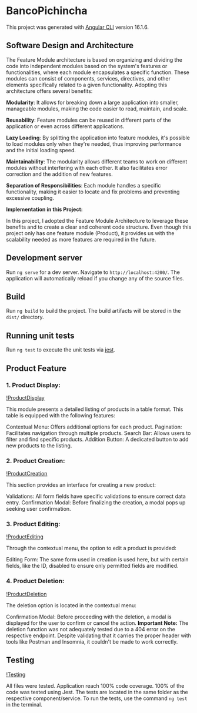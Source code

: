 # BancoPichincha

This project was generated with [Angular CLI](https://github.com/angular/angular-cli) version 16.1.6.

## Software Design and Architecture
The Feature Module architecture is based on organizing and dividing the code into independent modules based on the system's features or functionalities, where each module encapsulates a specific function. These modules can consist of components, services, directives, and other elements specifically related to a given functionality. Adopting this architecture offers several benefits:

**Modularity**: It allows for breaking down a large application into smaller, manageable modules, making the code easier to read, maintain, and scale.

**Reusability**: Feature modules can be reused in different parts of the application or even across different applications.

**Lazy Loading**: By splitting the application into feature modules, it's possible to load modules only when they're needed, thus improving performance and the initial loading speed.

**Maintainability**: The modularity allows different teams to work on different modules without interfering with each other. It also facilitates error correction and the addition of new features.

**Separation of Responsibilities**: Each module handles a specific functionality, making it easier to locate and fix problems and preventing excessive coupling.

**Implementation in this Project:**

In this project, I adopted the Feature Module Architecture to leverage these benefits and to create a clear and coherent code structure. Even though this project only has one feature module (Product), it provides us with the scalability needed as more features are required in the future.

## Development server

Run `ng serve` for a dev server. Navigate to `http://localhost:4200/`. The application will automatically reload if you change any of the source files.

## Build

Run `ng build` to build the project. The build artifacts will be stored in the `dist/` directory.

## Running unit tests

Run `ng test` to execute the unit tests via [jest](https://jestjs.io/).

## Product Feature

### 1. Product Display:
[!ProductDisplay](./src/assets/ListProduct.PNG 'Product Display')

   This module presents a detailed listing of products in a table format. This table is equipped with the following features:

Contextual Menu: Offers additional options for each product.
Pagination: Facilitates navigation through multiple products.
Search Bar: Allows users to filter and find specific products.
Addition Button: A dedicated button to add new products to the listing.
### 2. Product Creation:
[!ProductCreation](./src/assets/CreateProduct.PNG 'Product Creation')

   This section provides an interface for creating a new product:

Validations: All form fields have specific validations to ensure correct data entry.
Confirmation Modal: Before finalizing the creation, a modal pops up seeking user confirmation.
### 3. Product Editing:
[!ProductEditing](./src/assets/EditProduct.PNG 'Product Editing')

   Through the contextual menu, the option to edit a product is provided:

Editing Form: The same form used in creation is used here, but with certain fields, like the ID, disabled to ensure only permitted fields are modified.
### 4. Product Deletion:
[!ProductDeletion](./src/assets/ModalDelete.PNG 'Product Deletion')


   The deletion option is located in the contextual menu:

Confirmation Modal: Before proceeding with the deletion, a modal is displayed for the user to confirm or cancel the action.
**Important Note:**
The deletion function was not adequately tested due to a 404 error on the respective endpoint. Despite validating that it carries the proper header with tools like Postman and Insomnia, it couldn't be made to work correctly.


## Testing
[!Testing](./src/assets/TestCoverage.PNG 'Testing')

All files were tested. Application reach 100% code coverage. 100% of the code was tested using Jest. The tests are located in the same folder as the respective component/service. To run the tests, use the command `ng test` in the terminal.
